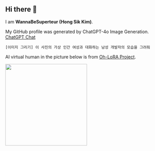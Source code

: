 ## Hi there 👋

I am **WannaBeSuperteur (Hong Sik Kim)**.

My GitHub profile was generated by ChatGPT-4o Image Generation. [ChatGPT Chat](https://chatgpt.com/share/680b237f-99ec-8010-9525-dc117e1497f2)

```
[이미지 그리기] 이 사진의 가상 인간 여성과 대화하는 남성 개발자의 모습을 그려줘
```

AI virtual human in the picture below is from [Oh-LoRA Project](https://github.com/WannaBeSuperteur/AI_Projects/tree/main/2025_04_08_OhLoRA).

<img src="https://github.com/user-attachments/assets/323ab7f0-4133-447a-9c6b-d76fe3e899e6" width="256" height="256">

